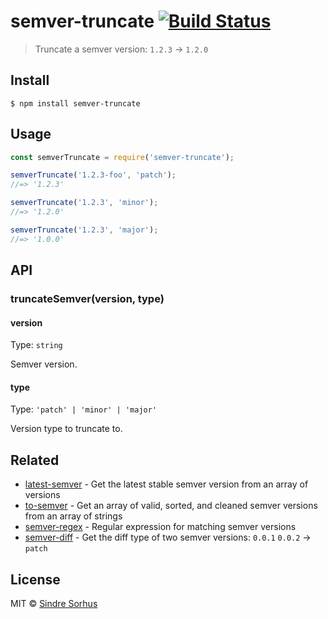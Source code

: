 # semver-truncate [![Build Status](https://travis-ci.org/sindresorhus/semver-truncate.svg?branch=master)](https://travis-ci.org/sindresorhus/semver-truncate)

> Truncate a semver version: `1.2.3` → `1.2.0`


## Install

```
$ npm install semver-truncate
```


## Usage

```js
const semverTruncate = require('semver-truncate');

semverTruncate('1.2.3-foo', 'patch');
//=> '1.2.3'

semverTruncate('1.2.3', 'minor');
//=> '1.2.0'

semverTruncate('1.2.3', 'major');
//=> '1.0.0'
```


## API

### truncateSemver(version, type)

#### version

Type: `string`

Semver version.

#### type

Type: `'patch' | 'minor' | 'major'`

Version type to truncate to.


## Related

- [latest-semver](https://github.com/sindresorhus/latest-semver) - Get the latest stable semver version from an array of versions
- [to-semver](https://github.com/sindresorhus/to-semver) - Get an array of valid, sorted, and cleaned semver versions from an array of strings
- [semver-regex](https://github.com/sindresorhus/semver-regex) - Regular expression for matching semver versions
- [semver-diff](https://github.com/sindresorhus/semver-diff) - Get the diff type of two semver versions: `0.0.1` `0.0.2` → `patch`


## License

MIT © [Sindre Sorhus](https://sindresorhus.com)
